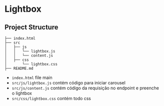 # Lightbox

## Project Structure

```
├── index.html
├── src
│   ├── js
│   │   └── lightbox.js
│   │   └── content.js
│   ├── css
│       └── lightbox.css
├── README.md

```

* `index.html` file main
* `src/js/lightbox.js` contém código para iniciar carousel
* `src/js/content.js` contém código da requisição no endpoint e preenche o lightbox 
* `src/css/lightbox.css` contém todo css
